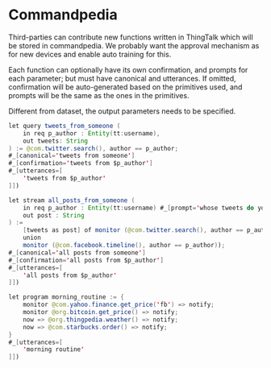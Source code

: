 # Commandpedia
Third-parties can contribute new functions written in ThingTalk which will be stored in commandpedia.
We probably want the approval mechanism as for new devices and enable auto training for this.

Each function can optionally have its own confirmation, and prompts for each parameter; 
but must have canonical and utterances. 
If omitted, confirmation will be auto-generated based on the primitives used, and prompts 
will be the same as the ones in the primitives.

Different from dataset, the output parameters needs to be specified.
```java
let query tweets_from_someone (
    in req p_author : Entity(tt:username),
    out tweets: String
) := @com.twitter.search(), author == p_author;
#_[canonical='tweets from someone']
#_[confirmation='tweets from $p_author']
#_[utterances=[
    'tweets from $p_author'
]])

let stream all_posts_from_someone (
    in req p_author : Entity(tt:username) #_[prompt='whose tweets do you want to get?'],
    out post : String
) := 
    [tweets as post] of monitor (@com.twitter.search(), author == p_author))
    union 
    monitor (@com.facebook.timeline(), author == p_author));
#_[canonical='all posts from someone']
#_[confirmation='all posts from $p_author']
#_[utterances=[
    'all posts from $p_author'
]])

let program morning_routine := {
    monitor @com.yahoo.finance.get_price('fb') => notify;
    monitor @org.bitcoin.get_price() => notify;
    now => @org.thingpedia.weather() => notify;
    now => @com.starbucks.order() => notify;
}
#_[utterances=[
    'morning routine'
]])
```